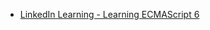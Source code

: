 


- [LinkedIn Learning - Learning ECMAScript 6](https://www.linkedin.com/learning-login/share?forceAccount=false&redirect=https%3A%2F%2Fwww.linkedin.com%2Flearning%2Flearning-ecmascript-6%3Ftrk%3Dshare_ent_url&account=42272537)
